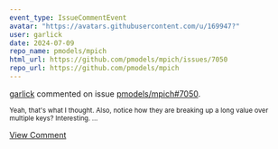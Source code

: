 ```yaml
---
event_type: IssueCommentEvent
avatar: "https://avatars.githubusercontent.com/u/169947?"
user: garlick
date: 2024-07-09
repo_name: pmodels/mpich
html_url: https://github.com/pmodels/mpich/issues/7050
repo_url: https://github.com/pmodels/mpich
---
```


<a href='https://github.com/garlick' target='_blank'>garlick</a> commented on issue <a href='https://github.com/pmodels/mpich/issues/7050' target='_blank'>pmodels/mpich#7050</a>.

<small>Yeah, that's what I thought.  Also, notice how they are breaking up a long value over multiple keys?  Interesting....</small>

<a href='https://github.com/pmodels/mpich/issues/7050' target='_blank'>View Comment</a>